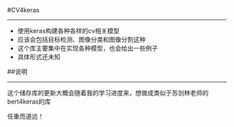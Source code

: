 #CV4keras
- - -
* 使用keras构建各种各样的cv相关模型
* 应该会包括目标检测、图像分类和图像分割这种
* 这个库主要集中在实现各种模型，也会给出一些例子
* 具体形式还未知

##说明
- - -
这个储存库的更新大概会随着我的学习进度来，想做成类似于苏剑林老师的bert4keras的库

任重而道远！

